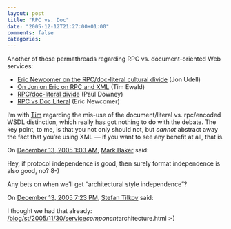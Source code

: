 ```yaml
---
layout: post
title: "RPC vs. Doc"
date: "2005-12-12T21:27:00+01:00"
comments: false
categories: 
---
```


<p>Another of those permathreads regarding RPC vs. document-oriented Web services:</p>

<ul>
<li><a href="http://weblog.infoworld.com/udell/2005/12/08.html#a1351" title="Eric Newcomer on the RPC/doc-literal cultural divide">Eric Newcomer on the RPC/doc-literal cultural divide</a> (Jon Udell)</li>
<li><a href="http://pluralsight.com/blogs/tewald/archive/2005/12/08/17331.aspx" title="On Jon on Eric on RPC and XML">On Jon on Eric on RPC and XML</a> (Tim Ewald)</li>
<li><a href="http://blog.whatfettle.com/archives/000328.html" title="RPC/doc-literal divide">RPC/doc-literal divide</a> (Paul Downey)</li>
<li><a href="http://www.iona.com/blogs/newcomer/archives/000238.html" title="RPC vs Doc Literal">RPC vs Doc Literal</a> (Eric Newcomer)</li>
</ul>

<p>I&#8217;m with <a href="http://pluralsight.com/blogs/tewald/archive/2005/12/08/17331.aspx">Tim</a> regarding the mis-use of the document/literal vs. rpc/encoded WSDL distinction, which really has got nothing to do with the debate. The key point, to me, is that you not only should not, but <em>cannot</em> abstract away the fact that you&#8217;re using XML &#8212; if you want to see any benefit at all, that is.</p>

<section class="comments">

<div class="comment" id="comment-732">
On <a href="#comment-732" title="Permalink to this comment">December 13, 2005  1:03 AM</a>, <a href="http://www.markbaker.ca" title="http://www.markbaker.ca" rel="nofollow">Mark Baker</a>
said:
<p>Hey, if protocol independence is good, then surely format independence is also good, no? 8-)</p>

<p>Any bets on when we&#8217;ll get &#8220;architectural style independence&#8221;?</p>


<div class="comment" id="comment-733">
On <a href="#comment-733" title="Permalink to this comment">December 13, 2005  7:23 PM</a>, <a href="/en/staff/st/">Stefan Tilkov</a>
said:
<p>I thought we had that already: <a href="/blog/st/2005/11/30/service_component_architecture.html" rel="nofollow" /><a href="/blog/st/2005/11/30/service" rel="nofollow">/blog/st/2005/11/30/service</a><em>component</em>architecture.html :-)</p>


</section>

